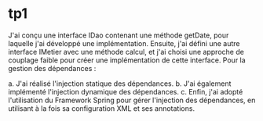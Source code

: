 # tp1
J'ai conçu une interface IDao contenant une méthode getDate, pour laquelle j'ai développé une implémentation. Ensuite, j'ai défini une autre interface IMetier avec une méthode calcul, et j'ai choisi une approche de couplage faible pour créer une implémentation de cette interface. Pour la gestion des dépendances :

a. J'ai réalisé l'injection statique des dépendances. b. J'ai également implémenté l'injection dynamique des dépendances. c. Enfin, j'ai adopté l'utilisation du Framework Spring pour gérer l'injection des dépendances, en utilisant à la fois sa configuration XML et ses annotations.
